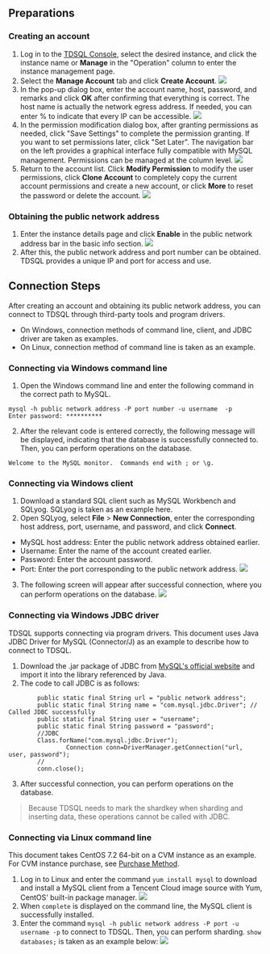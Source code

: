 ## Preparations
### Creating an account
1. Log in to the [TDSQL Console](https://console.cloud.tencent.com/dcdb), select the desired instance, and click the instance name or **Manage** in the "Operation" column to enter the instance management page.
2. Select the **Manage Account** tab and click **Create Account**.
![](https://main.qcloudimg.com/raw/148943eb024c9d3871b3c5d509de2e20.png)
3. In the pop-up dialog box, enter the account name, host, password, and remarks and click **OK** after confirming that everything is correct.
The host name is actually the network egress address. If needed, you can enter % to indicate that every IP can be accessible.
![](https://main.qcloudimg.com/raw/9eed6bea2c606347767f6821e3dc2eb5.png)
4. In the permission modification dialog box, after granting permissions as needed, click "Save Settings" to complete the permission granting. If you want to set permissions later, click "Set Later".
The navigation bar on the left provides a graphical interface fully compatible with MySQL management. Permissions can be managed at the column level.
![](https://main.qcloudimg.com/raw/4a6bdfb7e48222945440db418e7f6de1.png)
5. Return to the account list. Click **Modify Permission** to modify the user permissions, click **Clone Account** to completely copy the current account permissions and create a new account, or click **More** to reset the password or delete the account.
![](https://main.qcloudimg.com/raw/f72d3815f500b0c5a4e7e8d699ec793f.png)

### Obtaining the public network address
1. Enter the instance details page and click **Enable** in the public network address bar in the basic info section.
![](https://main.qcloudimg.com/raw/71a29582f85cbda585ed586341f9b351.png)
2. After this, the public network address and port number can be obtained. TDSQL provides a unique IP and port for access and use.

## Connection Steps
After creating an account and obtaining its public network address, you can connect to TDSQL through third-party tools and program drivers.
- On Windows, connection methods of command line, client, and JDBC driver are taken as examples.
- On Linux, connection method of command line is taken as an example.

### Connecting via Windows command line
1. Open the Windows command line and enter the following command in the correct path to MySQL.
```
mysql -h public network address -P port number -u username  -p
Enter password: **********
```
2. After the relevant code is entered correctly, the following message will be displayed, indicating that the database is successfully connected to. Then, you can perform operations on the database.
```
Welcome to the MySQL monitor.  Commands end with ; or \g.
```
		
### Connecting via Windows client
1. Download a standard SQL client such as MySQL Workbench and SQLyog. SQLyog is taken as an example here.
2. Open SQLyog, select **File** > **New Connection**, enter the corresponding host address, port, username, and password, and click **Connect**.
 - MySQL host address: Enter the public network address obtained earlier.
 - Username: Enter the name of the account created earlier.
 - Password: Enter the account password.
 - Port: Enter the port corresponding to the public network address.
![](https://main.qcloudimg.com/raw/56645ca6d1c5fe7803e05f7643b833ae.png)
3. The following screen will appear after successful connection, where you can perform operations on the database.
![](https://main.qcloudimg.com/raw/1f492c179e2f604afc02a775d58a2d9c.png)

### Connecting via Windows JDBC driver
TDSQL supports connecting via program drivers. This document uses Java JDBC Driver for MySQL (Connector/J) as an example to describe how to connect to TDSQL.

1. Download the .jar package of JDBC from [MySQL's official website](https://dev.mysql.com/downloads/connector/j/5.0.html) and import it into the library referenced by Java.
2. The code to call JDBC is as follows:
```
		public static final String url = "public network address";
		public static final String name = "com.mysql.jdbc.Driver"; // Called JDBC successfully
		public static final String user = "username";
		public static final String password = "password";
		//JDBC
		Class.forName("com.mysql.jdbc.Driver"); 
				Connection conn=DriverManager.getConnection("url, user, password");
		//
		conn.close();
```
3. After successful connection, you can perform operations on the database.
>Because TDSQL needs to mark the shardkey when sharding and inserting data, these operations cannot be called with JDBC.

### Connecting via Linux command line
This document takes CentOS 7.2 64-bit on a CVM instance as an example. For CVM instance purchase, see [Purchase Method](https://intl.cloud.tencent.com/document/product/213/506).
1. Log in to Linux and enter the command `yum install mysql` to download and install a MySQL client from a Tencent Cloud image source with Yum, CentOS' built-in package manager.
![](https://main.qcloudimg.com/raw/fe1470a47fd3311460a7cfd24f70a88a.png)
2. When `complete` is displayed on the command line, the MySQL client is successfully installed.
3. Enter the command `mysql -h public network address -P port -u username -p` to connect to TDSQL. Then, you can perform sharding.
`show databases;` is taken as an example below:
![](https://main.qcloudimg.com/raw/c094ba46f8a3d321ad4a199d88d9d3e6.png)

